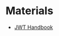 # Materials
* [JWT Handbook](https://drive.google.com/file/d/1WavoTdmYgoKtfTHk2-hXm5C4J37rcP4w/view?usp=sharing)